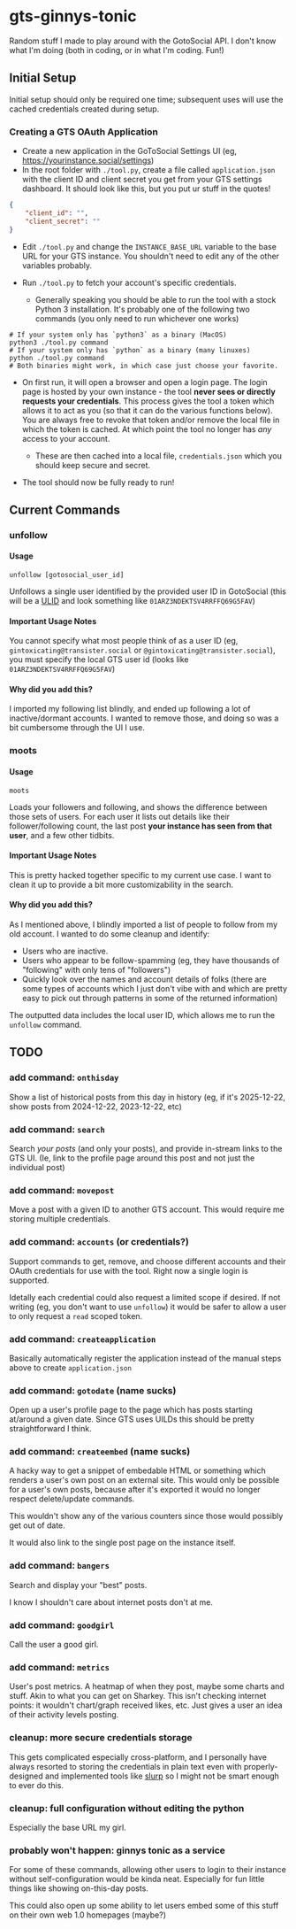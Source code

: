 # gts-ginnys-tonic

Random stuff I made to play around with the GotoSocial API.
I don't know what I'm doing (both in coding, or in what I'm coding. Fun!)

## Initial Setup

Initial setup should only be required one time; subsequent uses will use the cached credentials
created during setup.

### Creating a GTS OAuth Application

- Create a new application in the GoToSocial Settings UI (eg, https://yourinstance.social/settings)
- In the root folder with `./tool.py`, create a file called `application.json` with the client ID and client secret you get from your GTS settings dashboard. It should look like this, but you put ur stuff in the quotes!

```json
{
    "client_id": "",
    "client_secret": ""
}
```

- Edit `./tool.py` and change the `INSTANCE_BASE_URL` variable to the base URL for your GTS instance.
You shouldn't need to edit any of the other variables probably.
- Run `./tool.py` to fetch your account's specific credentials.

  - Generally speaking you should be able to run the tool with a stock Python 3 installation. It's probably one of the following two commands (you only need to run whichever one works)

```shell
# If your system only has `python3` as a binary (MacOS)
python3 ./tool.py command
# If your system only has `python` as a binary (many linuxes)
python ./tool.py command
# Both binaries might work, in which case just choose your favorite.
```

- On first run, it will open a browser and open a login page. The login page is hosted by your own instance -
the tool **never sees or directly requests your credentials**. This process gives the tool a token which allows it
to act as you (so that it can do the various functions below). You are always free to revoke that token and/or remove
the local file in which the token is cached. At which point the tool no longer has *any* access to your account.
    - These are then cached into a local file, `credentials.json` which you should keep secure and secret.

- The tool should now be fully ready to run!

## Current Commands

### unfollow

#### Usage

`unfollow [gotosocial_user_id]`

Unfollows a single user identified by the provided user ID in GotoSocial (this will be a [ULID](https://github.com/ulid/spec) and look something like `01ARZ3NDEKTSV4RRFFQ69G5FAV`)

#### Important Usage Notes

You cannot specify what most people think of as a user ID (eg, `gintoxicating@transister.social` or `@gintoxicating@transister.social`), you must specify the local GTS user id (looks like `01ARZ3NDEKTSV4RRFFQ69G5FAV`)

#### Why did you add this?

I imported my following list blindly, and ended up following a lot of inactive/dormant accounts. I wanted to remove those, and doing so was a bit cumbersome through the UI I use.

### moots

#### Usage

`moots`

Loads your followers and following, and shows the difference between those sets of users. For each user it
lists out details like their follower/following count, the last post **your instance has seen from that user**,
and a few other tidbits.

#### Important Usage Notes

This is pretty hacked together specific to my current use case. I want to clean it up to provide a bit more
customizability in the search.

#### Why did you add this?

As I mentioned above, I blindly imported a list of people to follow from my old account. I wanted to do some
cleanup and identify:

* Users who are inactive.
* Users who appear to be follow-spamming (eg, they have thousands of "following" with only tens of "followers")
* Quickly look over the names and account details of folks (there are some types of accounts which I just don't vibe with and which are pretty easy to pick out through patterns in some of the returned information)

The outputted data includes the local user ID, which allows me to run the `unfollow` command.

## TODO

### add command: `onthisday`

Show a list of historical posts from this day in history (eg, if it's 2025-12-22, show posts from 2024-12-22, 2023-12-22, etc)

### add command: `search`

Search *your posts* (and only your posts), and provide in-stream links to the GTS UI.
(Ie, link to the profile page around this post and not just the individual post)

### add command: `movepost`

Move a post with a given ID to another GTS account. This would require me storing multiple credentials.

### add command: `accounts` (or credentials?)

Support commands to get, remove, and choose different accounts and their OAuth credentials for
use with the tool. Right now a single login is supported.

Idetally each credential could also request a limited scope if desired. If not writing (eg, you don't
want to use `unfollow`) it would be safer to allow a user to only request a `read` scoped token.

### add command: `createapplication`

Basically automatically register the application instead of the manual steps above to create `application.json`

### add command: `gotodate` (name sucks)

Open up a user's profile page to the page which has posts starting at/around a given date. Since GTS uses
UILDs this should be pretty straightforward I think.

### add command: `createembed` (name sucks)

A hacky way to get a snippet of embedable HTML or something which renders a user's own post on an external
site. This would only be possible for a user's own posts, because after it's exported it would no longer respect
delete/update commands.

This wouldn't show any of the various counters since those would possibly get out of date.

It would also link to the single post page on the instance itself.

### add command: `bangers`

Search and display your "best" posts.

I know I shouldn't care about internet posts don't at me.

### add command: `goodgirl`

Call the user a good girl.

### add command: `metrics`

User's post metrics. A heatmap of when they post, maybe some charts and stuff. Akin to what you
can get on Sharkey. This isn't checking internet points: it wouldn't chart/graph received likes, etc. Just
gives a user an idea of their activity levels posting.

### cleanup: more secure credentials storage

This gets complicated especially cross-platform, and I personally have always resorted to storing the
credentials in plain text even with properly-designed and implemented tools like [slurp](https://github.com/VyrCossont/slurp) so I might not be smart enough to ever do this.

### cleanup: full configuration without editing the python

Especially the base URL my girl.

### probably won't happen: ginnys tonic as a service

For some of these commands, allowing other users to login to their instance without self-configuration
would be kinda neat. Especially for fun little things like showing on-this-day posts.

This could also open up some ability to let users embed some of this stuff on their own web 1.0 homepages (maybe?)